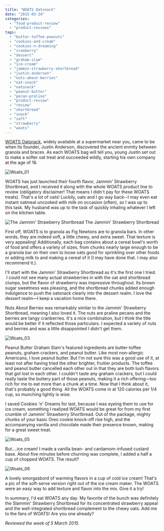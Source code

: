 ```yaml
---
title: "WOATS Oatsnack"
date: "2015-03-24"
categories:
  - "food-product-review"
  - "product-reviews"
tags:
  - "butter-toffee-peanuts"
  - "cookies-and-cream"
  - "cookies-n-dreaming"
  - "cranberry"
  - "dessert"
  - "graham-slam"
  - "ice-cream"
  - "jammin-strawberry-shortbread"
  - "justin-anderson"
  - "nuts-about-berries"
  - "oat-snack"
  - "oatsnack"
  - "peanut-butter"
  - "pecan-praline"
  - "product-review"
  - "review"
  - "shortbread"
  - "snack"
  - "soft"
  - "strawberry"
  - "woats"
---
```


[WOATS Oatsnack](http://woats.com/), widely available at a supermarket near you, came to be when its founder, Justin Anderson, discovered the ancient enmity between granola and braces. As each WOATS bag will tell you, young Justin set out to make a softer oat treat and succeeded wildly, starting his own company at the age of 16.

![Woats_01](http://s3.amazonaws.com/thegourmez-wpmedia/2015/03/Woats_01-500x324.jpg)

WOATS has just launched their fourth flavor, Jammin' Strawberry Shortbread, and I received it along with the whole WOATS product line to review (obligatory disclaimer! That means I didn't pay for these WOATS treats). That's a lot of oats! Luckily, oats and I go way back--I may even eat instant oatmeal uncooked with milk on occasion (often), so I was up to this task. My husband was up to the task of quickly inhaling whatever I left on the kitchen table.




<div class="caption">

![The Jammin' Strawberry Shortbread](http://s3.amazonaws.com/thegourmez-wpmedia/2015/03/Woats_02-500x470.jpg) The Jammin' Strawberry Shortbread</div>


First off, WOATS is to granola as Fig Newtons are to granola bars. In other words, they are indeed soft, a little chewy, and extra sweet. That texture is very appealing! Additionally, each bag contains about a cereal bowl's worth of food and offers a variety of sizes, from chunks nearly large enough to be a granola bar on their own to loose oats good for sprinkling over other foods or adding milk to and making a cereal of it (I may have done that. I may also recommend it.).

I'll start with the Jammin' Strawberry Shortbread as it's the first one I tried.  I could not see many actual strawberries in with the oat and shortbread clumps, but the flavor of strawberry was impressive throughout. Its brown sugar sweetness was pleasing, and the shortbread chunks added enough indulgence to push the oatsnack clearly into the dessert realm. I love the dessert realm—I keep a vacation home there.

Nuts About Berries was remarkably similar to the Jammin' Strawberry Shortbread, meaning I also loved it. The nuts are praline pecans and the berries are tangy cranberries. It's a nice combination, but I think the title would be better if it reflected those particulars. I expected a variety of nuts and berries and was a little disappointed I didn't get them.

![Woats_03](http://s3.amazonaws.com/thegourmez-wpmedia/2015/03/Woats_03-500x473.jpg)

Peanut Butter Graham Slam's featured ingredients are butter-toffee peanuts, graham crackers, and peanut butter. Like most non-allergic Americans, I love peanut butter. But I'm not sure this was a good use of it, at least not after having tried the other brighter, fruitier products. The toffee and peanut butter cancelled each other out in that they are both lush flavors that got lost in each other. I couldn't taste any graham crackers, but I could really taste the buttery part of those peanuts, making it a rich offering—too rich for me to eat more than a chunk at a time. Now that I think about it, that's probably a good thing. All the WOATS come in at 120 calories per 1/4 cup, so munching lightly is wise.

I saved Cookies 'n' Dreams for last, because I was eyeing them to use for ice cream, something I realized WOATS would be great for from my first crumble of Jammin' Strawberry Shortbread. Out of the package, mighty chunks of your basic Oreo cookie knock-off rise high, and the accompanying vanilla and chocolate made their presence known, making for a great sweet treat.

![Woats_05](http://s3.amazonaws.com/thegourmez-wpmedia/2015/03/Woats_05-351x500.jpg)

But….ice cream! I made a vanilla bean- and cardamom-infused custard base. About five minutes before churning was complete, I added a half a cup of chopped WOATS. The result?

![Woats_06](http://s3.amazonaws.com/thegourmez-wpmedia/2015/03/Woats_06-500x424.jpg)

A lovely smorgasbord of warming flavors in a cup of cold ice cream! That's a pic of the soft-serve version right out of the ice cream maker. The WOATS were an easy way to add texture and flavor into the mix. Give it a try!

In summary, I'd eat WOATS any day. My favorite of the bunch was definitely the Slammin' Strawberry Shortbread for its concentrated strawberry appeal and the well-integrated shortbread complement to the chewy oats. Add me to the fans of WOATS! Are you one already?

_Reviewed the week of 5 March 2015._
